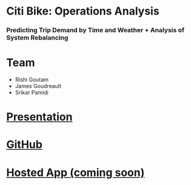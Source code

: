 # Citi Bike: Operations Analysis
### Predicting Trip Demand by Time and Weather + Analysis of System Rebalancing

# Team
* Rishi Goutam
* James Goudreault
* Srikar Pamidi

# [Presentation](https://docs.google.com/presentation/d/1hLECuh326kjMFXcSYRieEquXj7Ms78OUbU8vR350Tzs/)
# [GitHub](github.com/rishigoutam/citibike)
# [Hosted App (coming soon)]()

